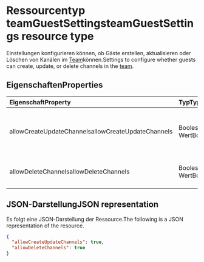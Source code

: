 # <a name="teamguestsettings-resource-type"></a><span data-ttu-id="2471b-101">Ressourcentyp teamGuestSettings</span><span class="sxs-lookup"><span data-stu-id="2471b-101">teamGuestSettings resource type</span></span>



<span data-ttu-id="2471b-102">Einstellungen konfigurieren können, ob Gäste erstellen, aktualisieren oder Löschen von Kanälen im [Team](team.md)können.</span><span class="sxs-lookup"><span data-stu-id="2471b-102">Settings to configure whether guests can create, update, or delete channels in the [team](team.md).</span></span>

## <a name="properties"></a><span data-ttu-id="2471b-103">Eigenschaften</span><span class="sxs-lookup"><span data-stu-id="2471b-103">Properties</span></span>
| <span data-ttu-id="2471b-104">Eigenschaft</span><span class="sxs-lookup"><span data-stu-id="2471b-104">Property</span></span>     | <span data-ttu-id="2471b-105">Typ</span><span class="sxs-lookup"><span data-stu-id="2471b-105">Type</span></span>   |<span data-ttu-id="2471b-106">Beschreibung</span><span class="sxs-lookup"><span data-stu-id="2471b-106">Description</span></span>|
|:---------------|:--------|:----------|
|<span data-ttu-id="2471b-107">allowCreateUpdateChannels</span><span class="sxs-lookup"><span data-stu-id="2471b-107">allowCreateUpdateChannels</span></span>|<span data-ttu-id="2471b-108">Boolescher Wert</span><span class="sxs-lookup"><span data-stu-id="2471b-108">Boolean</span></span>|<span data-ttu-id="2471b-109">Wenn Festlegung auf "true" Gäste hinzufügen und Kanäle aktualisieren kann.</span><span class="sxs-lookup"><span data-stu-id="2471b-109">If set to true, guests can add and update channels.</span></span>|
|<span data-ttu-id="2471b-110">allowDeleteChannels</span><span class="sxs-lookup"><span data-stu-id="2471b-110">allowDeleteChannels</span></span>|<span data-ttu-id="2471b-111">Boolescher Wert</span><span class="sxs-lookup"><span data-stu-id="2471b-111">Boolean</span></span>|<span data-ttu-id="2471b-112">Bei Festlegung auf "true" Gäste Kanäle löschen kann.</span><span class="sxs-lookup"><span data-stu-id="2471b-112">If set to true, guests can delete channels.</span></span>|

## <a name="json-representation"></a><span data-ttu-id="2471b-113">JSON-Darstellung</span><span class="sxs-lookup"><span data-stu-id="2471b-113">JSON representation</span></span>

<span data-ttu-id="2471b-114">Es folgt eine JSON-Darstellung der Ressource.</span><span class="sxs-lookup"><span data-stu-id="2471b-114">The following is a JSON representation of the resource.</span></span>

<!-- {
  "blockType": "resource",
  "@odata.type": "microsoft.graph.teamGuestSettings"
}-->

```json
{
  "allowCreateUpdateChannels": true,
  "allowDeleteChannels": true
}
```

<!-- uuid: 8fcb5dbc-d5aa-4681-8e31-b001d5168d79
2015-10-25 14:57:30 UTC -->
<!-- {
  "type": "#page.annotation",
  "description": "team's guestSettings resource",
  "keywords": "",
  "section": "documentation",
  "tocPath": ""
}-->
